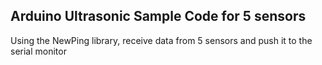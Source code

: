 Arduino Ultrasonic Sample Code for 5 sensors
---
Using the NewPing library, receive data from 5 sensors and push it to the serial monitor

